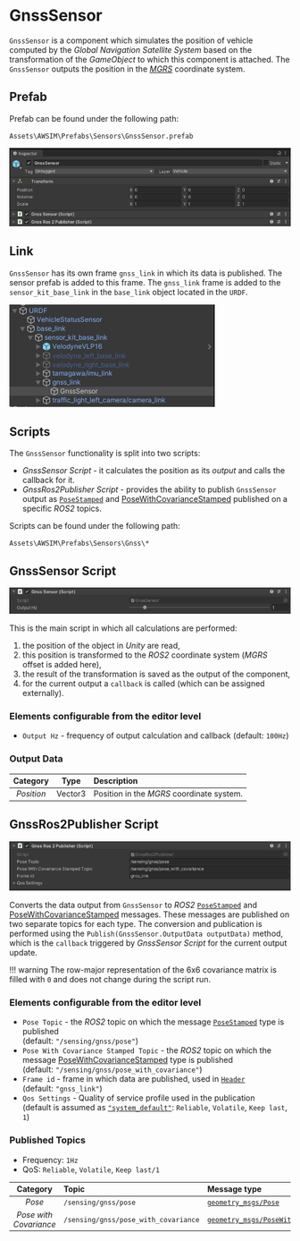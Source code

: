 # GnssSensor
`GnssSensor` is a component which simulates the position of vehicle computed by the *Global Navigation Satellite System* based on the transformation of the *GameObject* to which this component is attached.
The `GnssSensor` outputs the position in the [*MGRS*](https://www.maptools.com/tutorials/mgrs/quick_guide) coordinate system.

## Prefab
Prefab can be found under the following path:

```
Assets\AWSIM\Prefabs\Sensors\GnssSensor.prefab
```

![components](components.png)

## Link
`GnssSensor` has its own frame `gnss_link` in which its data is published.
The sensor prefab is added to this frame.
The `gnss_link` frame is added to the `sensor_kit_base_link` in the `base_link` object located in the `URDF`.

![link](link.png)

## Scripts
The `GnssSensor` functionality is split into two scripts:

- *GnssSensor Script* - it calculates the position as its *output* and calls the callback for it.
- *GnssRos2Publisher Script* - provides the ability to publish `GnssSensor` output as [`PoseStamped`](https://docs.ros2.org/latest/api/geometry_msgs/msg/PoseStamped.html) and [PoseWithCovarianceStamped](https://docs.ros2.org/latest/api/geometry_msgs/msg/PoseWithCovarianceStamped.html) published on a specific *ROS2* topics.

Scripts can be found under the following path:

```
Assets\AWSIM\Prefabs\Sensors\Gnss\*
```

## GnssSensor Script
![script](script.png)

This is the main script in which all calculations are performed:

1. the position of the object in *Unity* are read,
2. this position is transformed to the *ROS2* coordinate system (*MGRS* offset is added here),
3. the result of the transformation is saved as the output of the component,
4. for the current output a `callback` is called (which can be assigned externally).


### Elements configurable from the editor level
- `Output Hz` - frequency of output calculation and callback (default: `100Hz`)
                                                                       
### Output Data

|  Category  |  Type   | Description                               |
| :--------: | :-----: | :---------------------------------------- |
| *Position* | Vector3 | Position in the *MGRS* coordinate system. |


## GnssRos2Publisher Script
![script_ros2](script_ros2.png)

Converts the data output from `GnssSensor` to *ROS2* [`PoseStamped`](https://docs.ros2.org/latest/api/geometry_msgs/msg/PoseStamped.html) and [PoseWithCovarianceStamped](https://docs.ros2.org/latest/api/geometry_msgs/msg/PoseWithCovarianceStamped.html) messages.
These messages are published on two separate topics for each type.
The conversion and publication is performed using the `Publish(GnssSensor.OutputData outputData)` method, which is the `callback` triggered by *GnssSensor Script* for the current output update.

!!! warning
    The row-major representation of the 6x6 covariance matrix is filled with `0` and does not change during the script run.

### Elements configurable from the editor level
- `Pose Topic` - the *ROS2* topic on which the message [`PoseStamped`](https://docs.ros2.org/latest/api/geometry_msgs/msg/PoseStamped.html) type is published<br>(default: `"/sensing/gnss/pose"`)
- `Pose With Covariance Stamped Topic` - the *ROS2* topic on which the message [PoseWithCovarianceStamped](https://docs.ros2.org/latest/api/geometry_msgs/msg/PoseWithCovarianceStamped.html) type is published<br>(default: `"/sensing/gnss/pose_with_covariance"`)
- `Frame id` - frame in which data are published, used in [`Header`](https://docs.ros2.org/latest/api/std_msgs/msg/Header.html)<br>(default: `"gnss_link"`)
- `Qos Settings` - Quality of service profile used in the publication<br>(default is assumed as [`"system_default"`](https://docs.ros.org/en/humble/Concepts/About-Quality-of-Service-Settings.html): `Reliable`, `Volatile`, `Keep last`, `1`)


### Published Topics
- Frequency: `1Hz`
- QoS: `Reliable`, `Volatile`, `Keep last/1`

|        Category        | Topic                                | Message type                                                                                                            | `frame_id`  |
| :--------------------: | :----------------------------------- | :---------------------------------------------------------------------------------------------------------------------- | :---------: |
|         *Pose*         | `/sensing/gnss/pose`                 | [`geometry_msgs/Pose`](https://docs.ros2.org/latest/api/geometry_msgs/msg/Pose.html)                                    | `gnss_link` |
| *Pose with Covariance* | `/sensing/gnss/pose_with_covariance` | [`geometry_msgs/PoseWithCovarianceStamped`](https://docs.ros2.org/latest/api/geometry_msgs/msg/PoseWithCovariance.html) | `gnss_link` |

